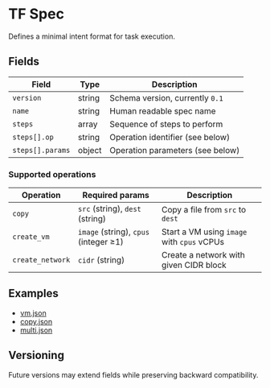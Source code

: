 # TF Spec

Defines a minimal intent format for task execution.

## Fields

| Field   | Type   | Description |
|---------|--------|-------------|
| `version` | string | Schema version, currently `0.1` |
| `name`   | string | Human readable spec name |
| `steps`  | array  | Sequence of steps to perform |
| `steps[].op` | string | Operation identifier (see below) |
| `steps[].params` | object | Operation parameters (see below) |

### Supported operations

| Operation | Required params | Description |
|-----------|-----------------|-------------|
| `copy` | `src` (string), `dest` (string) | Copy a file from `src` to `dest` |
| `create_vm` | `image` (string), `cpus` (integer ≥1) | Start a VM using `image` with `cpus` vCPUs |
| `create_network` | `cidr` (string) | Create a network with given CIDR block |

## Examples

- [vm.json](../../examples/specs/vm.json)
- [copy.json](../../examples/specs/copy.json)
- [multi.json](../../examples/specs/multi.json)

## Versioning

Future versions may extend fields while preserving backward compatibility.
